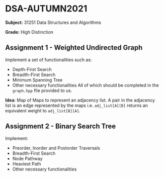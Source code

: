 # DSA-AUTUMN2021

**Subject:** 31251 Data Structures and Algorithms

**Grade:** High Distinction

## Assignment 1 - Weighted Undirected Graph
Implement a set of functionalities such as:
- Depth-First Search
- Breadth-First Search
- Minimum Spanning Tree
- Other necessary functionalities
All of which should be completed in the `graph.hpp` file provided to us.

**Idea**: Map of Maps to represent an adjacency list. A pair in the adjacency list is an edge represented by the maps i.e. `adj_list[A][B]` returns an equivalent weight to `adj_list[B][A]`.

## Assignment 2 - Binary Search Tree
Implement:
- Preorder, Inorder and Postorder Traversals
- Breadth-First Search
- Node Pathway
- Heaviest Path
- Other necessary functionalities